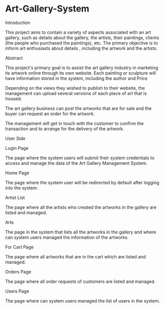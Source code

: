 # Art-Gallery-System

Introduction

This project aims to contain a variety of aspects associated with an art gallery, such as details about the gallery, the artists, their paintings, clients (the people who purchased the paintings), etc. The primary objective is to inform art enthusiasts about details , including the artwork and the artists.

Abstract

This project's primary goal is to assist the art gallery industry in marketing its artwork online through its own website. Each painting or sculpture will have information stored in the system, including the author and Price

Depending on the views they wished to publish to their website, the management can upload several versions of each piece of art that is housed.
 
The art gallery business can post the artworks that are for sale and the buyer can request an order for the artwork. 

The management will get in touch with the customer to confirm the transaction and to arrange for the delivery of the artwork.

 User Side
 
 Login Page

The page where the system users will submit their system credentials to access and manage the data of the Art Gallery Management System.

Home Page

The page where the system user will be redirected by default after logging into the system.

Artist List

The page where all the artists who created the artworks in the gallery are listed and managed.

Arts

The page in the system that lists all the artworks in the gallery and where can system users managed the information of the artworks.

For Cart Page

The page where all artworks that are in the cart which are listed and managed.

Orders Page

The page where all order requests of customers are listed and managed.

Users Page

The page where can system users managed the list of users in the system.

